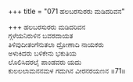+++
title = "071 ಹಲಬರಸುರರು ಮಡಿದರಿವನ"

+++
ಹಲಬರಸುರರು ಮಡಿದರಿವನ  
ಗ್ಗಳೆಯನಿರುಳಿನ ಬವರದಾಯತ  
ತಿಳಿವುದೀತಂಗೆನುತಲಾ ದ್ರೋಣಾದಿ ನಾಯಕರು  
ಅಳುಕಿದರು ಬಳಿಕೇನು ಭಕುತಿಯ  
ಲೊಲಿಸಿದರಲೈ ಪಾಂಡವರು ಯದು  
ಕುಲಲಲಾಮನನಮಳ ಗದುಗಿನ ವೀರನರಯಣನ     ॥71॥